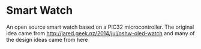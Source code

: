 # Smart Watch

An open source smart watch based on a PIC32 microcontroller. The original idea came from http://jared.geek.nz/2014/jul/oshw-oled-watch and many of the design ideas came from here